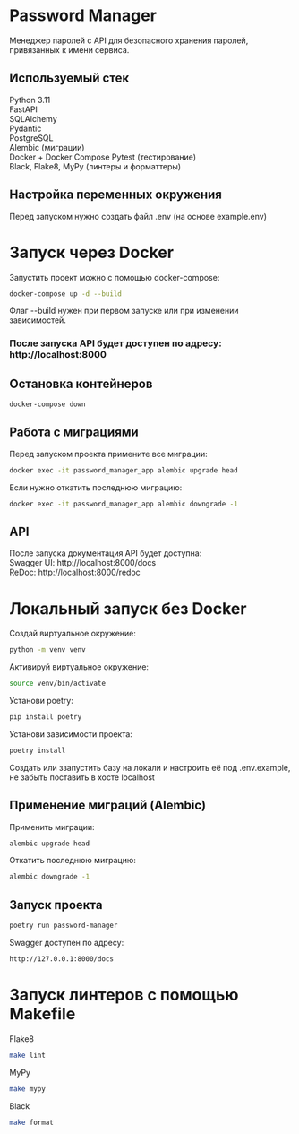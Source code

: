 # Password Manager

Менеджер паролей с API для безопасного хранения паролей, привязанных к имени сервиса.

## Используемый стек

Python 3.11     
FastAPI  
SQLAlchemy  
Pydantic    
PostgreSQL  
Alembic (миграции)  
Docker + Docker Compose 
Pytest (тестирование)   
Black, Flake8, MyPy (линтеры и форматтеры)

## Настройка переменных окружения
Перед запуском нужно создать файл .env (на основе example.env)

# Запуск через Docker

Запустить проект можно с помощью docker-compose:

```bash
docker-compose up -d --build
```
Флаг --build нужен при первом запуске или при изменении зависимостей.


### После запуска API будет доступен по адресу: http://localhost:8000


## Остановка контейнеров

```bash
docker-compose down
```

## Работа с миграциями
Перед запуском проекта примените все миграции:
```bash
docker exec -it password_manager_app alembic upgrade head
```

Если нужно откатить последнюю миграцию:
```bash
docker exec -it password_manager_app alembic downgrade -1
```

## API
После запуска документация API будет доступна:  
Swagger UI: http://localhost:8000/docs  
ReDoc: http://localhost:8000/redoc

# Локальный запуск без Docker

Создай виртуальное окружение:
```bash
python -m venv venv
```

Активируй виртуальное окружение:
```bash
source venv/bin/activate
```

Установи poetry:
```bash
pip install poetry
```

Установи зависимости проекта:
```bash
poetry install
```

Создать или ззапустить базу на локали и настроить её под .env.example, не забыть поставить в хосте localhost

## Применение миграций (Alembic)
Применить миграции:
```bash
alembic upgrade head
```

Откатить последнюю миграцию:
```bash
alembic downgrade -1
```

##  Запуск проекта

```bash
poetry run password-manager
```

Swagger доступен по адресу:
```bash
http://127.0.0.1:8000/docs
```

# Запуск линтеров с помощью Makefile
Flake8
```bash
make lint
```
MyPy
```bash
make mypy
```
Black
```bash
make format
```